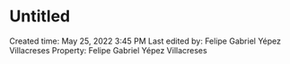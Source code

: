 # Untitled

Created time: May 25, 2022 3:45 PM
Last edited by: Felipe Gabriel Yépez Villacreses
Property: Felipe Gabriel Yépez Villacreses